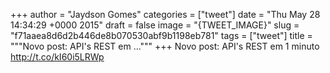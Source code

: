 
+++
author = "Jaydson Gomes"
categories = ["tweet"]
date = "Thu May 28 14:34:29 +0000 2015"
draft = false
image = "{TWEET_IMAGE}"
slug = "f71aaea8d6d2b446de8b070530abf9b1198eb781"
tags = ["tweet"]
title = """Novo post: API's REST em ..."""
+++
Novo post: API's REST em 1 minuto http://t.co/kI60i5LRWp
